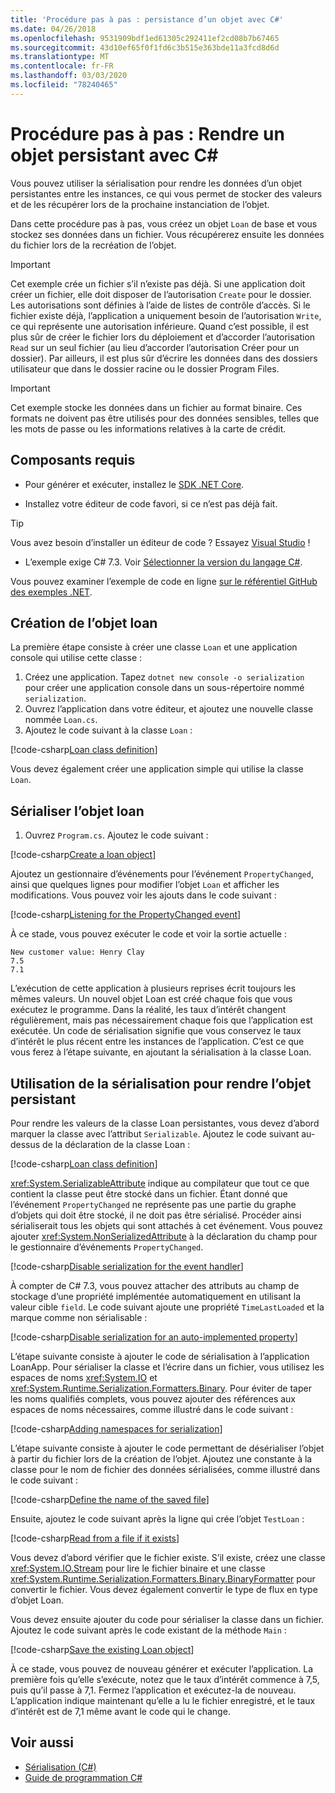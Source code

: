 ```yaml
---
title: 'Procédure pas à pas : persistance d’un objet avec C#'
ms.date: 04/26/2018
ms.openlocfilehash: 9531909bdf1ed61305c292411ef2cd08b7b67465
ms.sourcegitcommit: 43d10ef65f0f1fd6c3b515e363bde11a3fcd8d6d
ms.translationtype: MT
ms.contentlocale: fr-FR
ms.lasthandoff: 03/03/2020
ms.locfileid: "78240465"
---
```

# <a name="walkthrough-persisting-an-object-using-c"></a>Procédure pas à pas : Rendre un objet persistant avec C\#

Vous pouvez utiliser la sérialisation pour rendre les données d’un objet persistantes entre les instances, ce qui vous permet de stocker des valeurs et de les récupérer lors de la prochaine instanciation de l’objet.

Dans cette procédure pas à pas, vous créez un objet `Loan` de base et vous stockez ses données dans un fichier. Vous récupérerez ensuite les données du fichier lors de la recréation de l’objet.

> [!IMPORTANT]
> Cet exemple crée un fichier s’il n’existe pas déjà. Si une application doit créer un fichier, elle doit disposer de l’autorisation `Create` pour le dossier. Les autorisations sont définies à l’aide de listes de contrôle d’accès. Si le fichier existe déjà, l’application a uniquement besoin de l’autorisation `Write`, ce qui représente une autorisation inférieure. Quand c’est possible, il est plus sûr de créer le fichier lors du déploiement et d’accorder l’autorisation `Read` sur un seul fichier (au lieu d’accorder l’autorisation Créer pour un dossier). Par ailleurs, il est plus sûr d’écrire les données dans des dossiers utilisateur que dans le dossier racine ou le dossier Program Files.

> [!IMPORTANT]
> Cet exemple stocke les données dans un fichier au format binaire. Ces formats ne doivent pas être utilisés pour des données sensibles, telles que les mots de passe ou les informations relatives à la carte de crédit.

## <a name="prerequisites"></a>Composants requis

- Pour générer et exécuter, installez le [SDK .NET Core](https://dotnet.microsoft.com/download).

- Installez votre éditeur de code favori, si ce n’est pas déjà fait.

> [!TIP]
> Vous avez besoin d’installer un éditeur de code ? Essayez [Visual Studio](https://visualstudio.com/downloads) !

- L’exemple exige C# 7.3. Voir [Sélectionner la version du langage C#](../../../language-reference/configure-language-version.md). 

Vous pouvez examiner l’exemple de code en ligne [sur le référentiel GitHub des exemples .NET](https://github.com/dotnet/samples/tree/master/csharp/serialization).

## <a name="creating-the-loan-object"></a>Création de l’objet loan

La première étape consiste à créer une classe `Loan` et une application console qui utilise cette classe :

1. Créez une application. Tapez `dotnet new console -o serialization` pour créer une application console dans un sous-répertoire nommé `serialization`.
1. Ouvrez l’application dans votre éditeur, et ajoutez une nouvelle classe nommée `Loan.cs`.
1. Ajoutez le code suivant à la classe `Loan` :

[!code-csharp[Loan class definition](../../../../../samples/snippets/csharp/serialization/Loan.cs#1)]

Vous devez également créer une application simple qui utilise la classe `Loan`.

## <a name="serialize-the-loan-object"></a>Sérialiser l’objet loan

1. Ouvrez `Program.cs`. Ajoutez le code suivant :

[!code-csharp[Create a loan object](../../../../../samples/snippets/csharp/serialization/Program.cs#1)]

Ajoutez un gestionnaire d’événements pour l’événement `PropertyChanged`, ainsi que quelques lignes pour modifier l’objet `Loan` et afficher les modifications. Vous pouvez voir les ajouts dans le code suivant :

[!code-csharp[Listening for the PropertyChanged event](../../../../../samples/snippets/csharp/serialization/Program.cs#2)]

À ce stade, vous pouvez exécuter le code et voir la sortie actuelle :

```console
New customer value: Henry Clay
7.5
7.1
```

L’exécution de cette application à plusieurs reprises écrit toujours les mêmes valeurs. Un nouvel objet Loan est créé chaque fois que vous exécutez le programme. Dans la réalité, les taux d’intérêt changent régulièrement, mais pas nécessairement chaque fois que l’application est exécutée. Un code de sérialisation signifie que vous conservez le taux d’intérêt le plus récent entre les instances de l’application. C’est ce que vous ferez à l’étape suivante, en ajoutant la sérialisation à la classe Loan.

## <a name="using-serialization-to-persist-the-object"></a>Utilisation de la sérialisation pour rendre l’objet persistant

Pour rendre les valeurs de la classe Loan persistantes, vous devez d’abord marquer la classe avec l’attribut `Serializable`. Ajoutez le code suivant au-dessus de la déclaration de la classe Loan :

[!code-csharp[Loan class definition](../../../../../samples/snippets/csharp/serialization/Loan.cs#2)]

<xref:System.SerializableAttribute> indique au compilateur que tout ce que contient la classe peut être stocké dans un fichier. Étant donné que l’événement `PropertyChanged` ne représente pas une partie du graphe d’objets qui doit être stocké, il ne doit pas être sérialisé. Procéder ainsi sérialiserait tous les objets qui sont attachés à cet événement. Vous pouvez ajouter <xref:System.NonSerializedAttribute> à la déclaration du champ pour le gestionnaire d’événements `PropertyChanged`.

[!code-csharp[Disable serialization for the event handler](../../../../../samples/snippets/csharp/serialization/Loan.cs#3)]

À compter de C# 7.3, vous pouvez attacher des attributs au champ de stockage d’une propriété implémentée automatiquement en utilisant la valeur cible `field`. Le code suivant ajoute une propriété `TimeLastLoaded` et la marque comme non sérialisable :

[!code-csharp[Disable serialization for an auto-implemented property](../../../../../samples/snippets/csharp/serialization/Loan.cs#4)]

L’étape suivante consiste à ajouter le code de sérialisation à l’application LoanApp. Pour sérialiser la classe et l’écrire dans un fichier, vous utilisez les espaces de noms <xref:System.IO> et <xref:System.Runtime.Serialization.Formatters.Binary>. Pour éviter de taper les noms qualifiés complets, vous pouvez ajouter des références aux espaces de noms nécessaires, comme illustré dans le code suivant :

[!code-csharp[Adding namespaces for serialization](../../../../../samples/snippets/csharp/serialization/Program.cs#3)]

L’étape suivante consiste à ajouter le code permettant de désérialiser l’objet à partir du fichier lors de la création de l’objet. Ajoutez une constante à la classe pour le nom de fichier des données sérialisées, comme illustré dans le code suivant :

[!code-csharp[Define the name of the saved file](../../../../../samples/snippets/csharp/serialization/Program.cs#4)]

Ensuite, ajoutez le code suivant après la ligne qui crée l’objet `TestLoan` :

[!code-csharp[Read from a file if it exists](../../../../../samples/snippets/csharp/serialization/Program.cs#5)]

Vous devez d’abord vérifier que le fichier existe. S’il existe, créez une classe <xref:System.IO.Stream> pour lire le fichier binaire et une classe <xref:System.Runtime.Serialization.Formatters.Binary.BinaryFormatter> pour convertir le fichier. Vous devez également convertir le type de flux en type d’objet Loan.

Vous devez ensuite ajouter du code pour sérialiser la classe dans un fichier. Ajoutez le code suivant après le code existant de la méthode `Main` :

[!code-csharp[Save the existing Loan object](../../../../../samples/snippets/csharp/serialization/Program.cs#6)]

À ce stade, vous pouvez de nouveau générer et exécuter l’application. La première fois qu’elle s’exécute, notez que le taux d’intérêt commence à 7,5, puis qu’il passe à 7,1. Fermez l’application et exécutez-la de nouveau. L’application indique maintenant qu’elle a lu le fichier enregistré, et le taux d’intérêt est de 7,1 même avant le code qui le change.

## <a name="see-also"></a>Voir aussi

- [Sérialisation (C#)](index.md)
- [Guide de programmation C#](../..//index.md)
